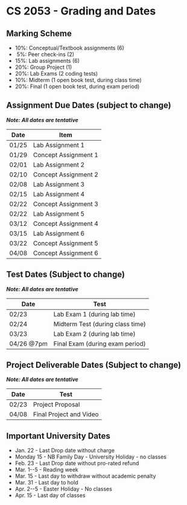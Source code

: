 # CS 2053 - Grading and Dates

## Marking Scheme

 - 10%: Conceptual/Textbook assignments (6)
 - &nbsp;5%: Peer check-ins (2)
 - 15%: Lab assignments (6)
 - 20%: Group Project (1)
 - 20%: Lab Exams (2 coding tests)
 - 10%: Midterm (1 open book test, during class time)
 - 20%: Final (1 open book test, during exam period)

## Assignment Due Dates (subject to change)

***Note: All dates are tentative***

| Date | Item |
|------|-------|
| 01/25| Lab Assignment 1 |
| 01/29| Concept Assignment 1 |
| 02/01| Lab Assignment 2 |
| 02/10| Concept Assignment 2 |
| 02/08| Lab Assignment 3 |
| 02/15| Lab Assignment 4 |
| 02/22| Concept Assignment 3 |
| 02/22| Lab Assignment 5 |
| 03/12| Concept Assignment 4 |
| 03/15| Lab Assignment 6 |
| 03/22| Concept Assignment 5 |
| 04/08| Concept Assignment 6 |

## Test Dates (Subject to change)

***Note: All dates are tentative***

| Date | Test |
|------|-------|
| 02/23 | Lab Exam 1 (during lab time) |
| 02/24 | Midterm Test (during class time) |
| 03/23 | Lab Exam 2 (during lab time) |
| 04/26 @7pm | Final Exam (during exam period) |

## Project Deliverable Dates (Subject to change)

***Note: All dates are tentative***

| Date | Test |
|------|-------|
| 02/23 | Project Proposal |
| 04/08 | Final Project and Video |

## Important University Dates

- Jan. 22 - Last Drop date without charge
- Monday 15 - NB Family Day - University Holiday - no classes
- Feb. 23 - Last Drop date without pro-rated refund
- Mar. 1--5 - Reading week
- Mar. 15 - Last day to withdraw without academic penalty
- Mar. 31 - Last day to hold
- Apr. 2--5 - Easter Holiday - No classes
- Apr. 15 - Last day of classes 